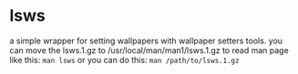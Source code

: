 # lsws
a simple wrapper for setting wallpapers with wallpaper setters tools.
you can move the lsws.1.gz to /usr/local/man/man1/lsws.1.gz to read man page like this: `man lsws`
or you can do this: `man /path/to/lsws.1.gz`
